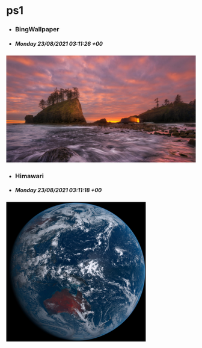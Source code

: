 # ps1

- ### BingWallpaper
- ##### Monday 23/08/2021 03:11:26 +00
<img src="BingWallpaper/latest.jpg" width="700" height="auto" title="👉  BingWallpaper  👈">


- ### Himawari 
- ##### Monday 23/08/2021 03:11:18 +00
<img src="Himawari/latest.jpg" width="auto" height="371" title="👉  Himawari  👈">






